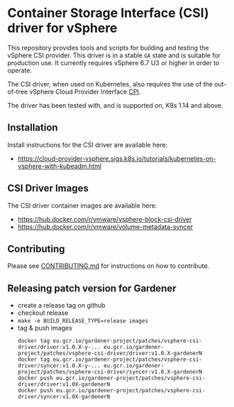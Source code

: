 # Container Storage Interface (CSI) driver for vSphere

This repository provides tools and scripts for building and testing the vSphere CSI provider. This driver is in a stable `GA` state and is suitable for production use. It currently requires vSphere 6.7 U3 or higher in order to operate.

The CSI driver, when used on Kubernetes, also requires the use of the out-of-tree vSphere Cloud Provider Interface [CPI](https://github.com/kubernetes/cloud-provider-vsphere).

The driver has been tested with, and is supported on, K8s 1.14 and above.

## Installation

Install instructions for the CSI driver are available here:

* <https://cloud-provider-vsphere.sigs.k8s.io/tutorials/kubernetes-on-vsphere-with-kubeadm.html>

## CSI Driver Images

The CSI driver container images are available here:

* <https://hub.docker.com/r/vmware/vsphere-block-csi-driver>
* <https://hub.docker.com/r/vmware/volume-metadata-syncer>

## Contributing

Please see [CONTRIBUTING.md](CONTRIBUTING.md) for instructions on how to contribute.

## Releasing patch version for Gardener

- create a release tag on github
- checkout release
- `make -e BUILD_RELEASE_TYPE=release images`
- tag & push images
  ```
  docker tag eu.gcr.io/gardener-project/patches/vsphere-csi-driver/driver:v1.0.X-y-... eu.gcr.io/gardener-project/patches/vsphere-csi-driver/driver:v1.0.X-gardenerN
  docker tag eu.gcr.io/gardener-project/patches/vsphere-csi-driver/syncer:v1.0.X-y-... eu.gcr.io/gardener-project/patches/vsphere-csi-driver/syncer:v1.0.X-gardenerN
  docker push eu.gcr.io/gardener-project/patches/vsphere-csi-driver/driver:v1.0X-gardenerN
  docker push eu.gcr.io/gardener-project/patches/vsphere-csi-driver/syncer:v1.0X-gardenerN
  ```
